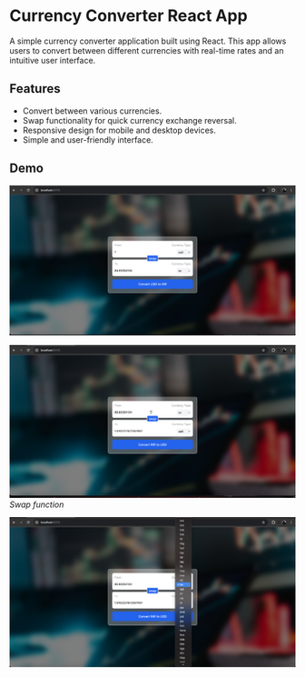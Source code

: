 # Currency Converter React App

A simple currency converter application built using React. This app allows users to convert between different currencies with real-time rates and an intuitive user interface.

## Features
- Convert between various currencies.
- Swap functionality for quick currency exchange reversal.
- Responsive design for mobile and desktop devices.
- Simple and user-friendly interface.

## Demo

![Screenshot 1](./Screenshots/ss1.png)


![Screenshot 2](./Screenshots/ss2.png)
*Swap function*


![Screenshot 2](./Screenshots/ss3.png)
